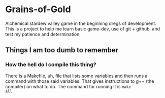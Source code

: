 # Grains-of-Gold
Alchemical stardew valley game in the beginning dregs of development.
This is a project to help me learn basic game-dev, use of git + github, and test my patience and determination.

## Things I am too dumb to remember
### How the hell do I compile this thing?
There is a Makefile, uh, file that lists some variables and then runs a command with those said variables. That gives instructions to g++ (the compiler) on what to do. The command for running it is <code>make all</code>